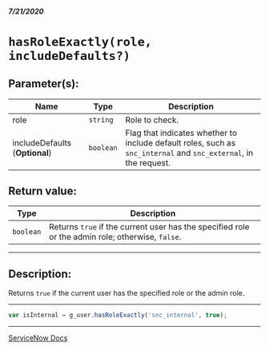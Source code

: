 ##### 7/21/2020
# `hasRoleExactly(role, includeDefaults?)`
## Parameter(s):
| Name | Type | Description |
|---|---|---|
| role | `string` | Role to check. |
| includeDefaults (**Optional**) | `boolean` | Flag that indicates whether to include default roles, such as `snc_internal` and `snc_external`, in the request. |

## Return value:
| Type | Description |
|---|---|
| `boolean` | Returns `true` if the current user has the specified role or the admin role; otherwise, `false`. |

---

## Description:
Returns `true` if the current user has the specified role or the admin role.

---

```js
var isInternal = g_user.hasRoleExactly('snc_internal', true);
```

---

[ServiceNow Docs](https://developer.servicenow.com/dev.do#!/reference/api/newyork/client/c_GlideUserAPI#r_GlideUser-hasRoleExactly_String)